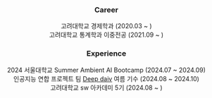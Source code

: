 <div align="center"> 
  
### Career
고려대학교 경제학과 (2020.03 ~ )<br/>
고려대학교 통계학과 이중전공 (2021.09 ~ )<br/>

### Experience
2024 서울대학교 Summer Ambient AI Bootcamp (2024.07 ~ 2024.09)<br/>
인공지능 연합 프로젝트 팀 [Deep daiv](https://deepdaiv.oopy.io/) 여름 기수 (2024.08 ~ 2024.10)<br/>
고려대학교 sw 아카데미 5기 (2024.08 ~ )
